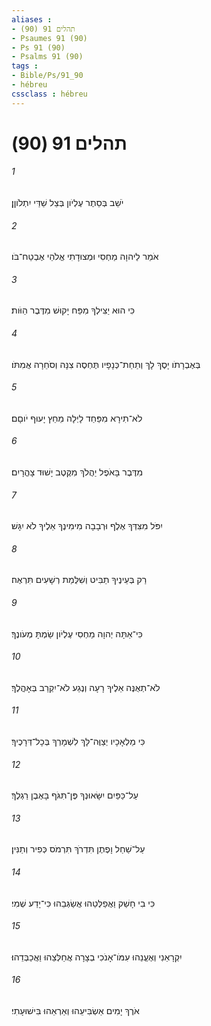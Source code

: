 ```yaml
---
aliases : 
- תהלים 91 (90)
- Psaumes 91 (90)
- Ps 91 (90)
- Psalms 91 (90)
tags : 
- Bible/Ps/91_90
- hébreu
cssclass : hébreu
---
```


# תהלים 91 (90)

###### 1
יֹשֵׁב בְּסֵתֶר עֶלְיֹון בְּצֵל שַׁדַּי יִתְלֹוןָן׃
###### 2
אֹמַר לַיהוָה מַחְסִי וּמְצוּדָתִי אֱלֹהַי אֶבְטַח־בֹּו׃
###### 3
כִּי הוּא יַצִּילְךָ מִפַּח יָקוּשׁ מִדֶּבֶר הַוֹּות׃
###### 4
בְּאֶבְרָתֹו יָסֶךְ לָךְ וְתַחַת־כְּנָפָיו תֶּחְסֶה צִנָּה וְסֹחֵרָה אֲמִתֹּו׃
###### 5
לֹא־תִירָא מִפַּחַד לָיְלָה מֵחֵץ יָעוּף יֹוםָם׃
###### 6
מִדֶּבֶר בָּאֹפֶל יַהֲלֹךְ מִקֶּטֶב יָשׁוּד צָהֳרָיִם׃
###### 7
יִפֹּל מִצִּדְּךָ אֶלֶף וּרְבָבָה מִימִינֶךָ אֵלֶיךָ לֹא יִגָּשׁ׃
###### 8
רַק בְּעֵינֶיךָ תַבִּיט וְשִׁלֻּמַת רְשָׁעִים תִּרְאֶה׃
###### 9
כִּי־אַתָּה יְהוָה מַחְסִי עֶלְיֹון שַׂמְתָּ מְעֹונֶךָ׃
###### 10
לֹא־תְאֻנֶּה אֵלֶיךָ רָעָה וְנֶגַע לֹא־יִקְרַב בְּאָהֳלֶךָ׃
###### 11
כִּי מַלְאָכָיו יְצַוֶּה־לָּךְ לִשְׁמָרְךָ בְּכָל־דְּרָכֶיךָ׃
###### 12
עַל־כַּפַּיִם יִשָּׂאוּנְךָ פֶּן־תִּגֹּף בָּאֶבֶן רַגְלֶךָ׃
###### 13
עַל־שַׁחַל וָפֶתֶן תִּדְרֹךְ תִּרְמֹס כְּפִיר וְתַנִּין׃
###### 14
כִּי בִי חָשַׁק וַאֲפַלְּטֵהוּ אֲשַׂגְּבֵהוּ כִּי־יָדַע שְׁמִי׃
###### 15
יִקְרָאֵנִי וְאֶעֱנֵהוּ עִמֹּו־אָנֹכִי בְצָרָה אֲחַלְּצֵהוּ וַאֲכַבְּדֵהוּ׃
###### 16
אֹרֶךְ יָמִים אַשְׂבִּיעֵהוּ וְאַרְאֵהוּ בִּישׁוּעָתִי׃
